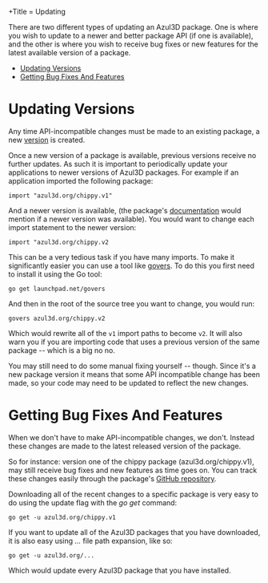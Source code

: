 +Title = Updating

There are two different types of updating an Azul3D package. One is where you wish to update to a newer and better package API (if one is available), and the other is where you wish to receive bug fixes or new features for the latest available version of a package.

* [Updating Versions](#updating-versions)
* [Getting Bug Fixes And Features](#getting-bug-fixes-and-features)

# Updating Versions

Any time API-incompatible changes must be made to an existing package, a new [version](/doc/versioning.html) is created.

Once a new version of a package is available, previous versions receive no further updates. As such it is important to periodically update your applications to newer versions of Azul3D packages. For example if an application imported the following package:

```
import "azul3d.org/chippy.v1"
```

And a newer version is available, (the package's [documentation](/chippy.v1#versions) would mention if a newer version was available). You would want to change each import statement to the newer version:

```
import "azul3d.org/chippy.v2
```

This can be a very tedious task if you have many imports. To make it significantly easier you can use a tool like [govers](http://godoc.org/launchpad.net/govers). To do this you first need to install it using the Go tool:

```
go get launchpad.net/govers
```

And then in the root of the source tree you want to change, you would run:

```
govers azul3d.org/chippy.v2
```

Which would rewrite all of the `v1` import paths to become `v2`. It will also warn you if you are importing code that uses a previous version of the same package -- which is a big no no.

You may still need to do some manual fixing yourself -- though. Since it's a new package version it means that some API incompatible change has been made, so your code may need to be updated to reflect the new changes.

# Getting Bug Fixes And Features

When we don't have to make API-incompatible changes, we don't. Instead these changes are made to the latest released version of the package.

So for instance: version one of the chippy package (azul3d.org/chippy.v1), may still receive bug fixes and new features as time goes on. You can track these changes easily through the package's [GitHub repository](https://github.com/azul3d/chippy).

Downloading all of the recent changes to a specific package is very easy to do using the update flag with the *go get* command:

```
go get -u azul3d.org/chippy.v1
```

If you want to update all of the Azul3D packages that you have downloaded, it is also easy using *...* file path expansion, like so:

```
go get -u azul3d.org/...
```

Which would update every Azul3D package that you have installed.

